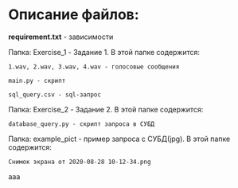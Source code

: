# Описание файлов:
  **requirement.txt** - зависимости
  
  Папка: Exercise_1 - Задание 1. В этой папке содержится:
    
    1.wav, 2.wav, 3.wav, 4.wav - голосовые сообщения
    
    main.py - скрипт
    
    sql_query.csv - sql-запрос
    
 Папка: Exercise_2 - Задание 2. В этой папке содержится:
 
    database_query.py - скрипт запроса в СУБД
    
 Папка: example_pict - пример запроса с СУБД(jpg). В этой папке содержится:
 
    Снимок экрана от 2020-08-28 10-12-34.png

aaa
